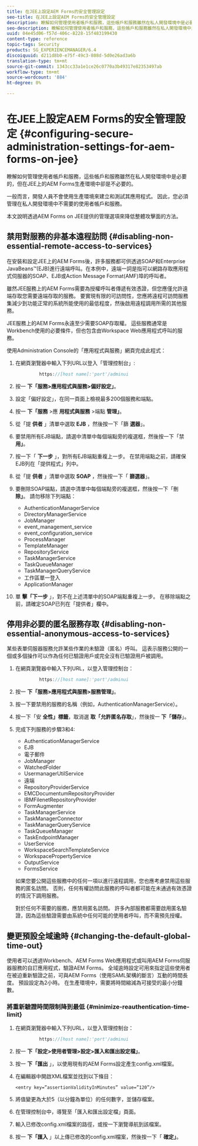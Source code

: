 ```yaml
---
title: 在JEE上設定AEM Forms的安全管理設定
seo-title: 在JEE上設定AEM Forms的安全管理設定
description: 瞭解如何管理使用者帳戶和服務，這些帳戶和服務雖然在私人開發環境中是必要的，但在JEE上的AEM Forms生產環境中卻是不必要的。
seo-description: 瞭解如何管理使用者帳戶和服務，這些帳戶和服務雖然在私人開發環境中是必要的，但在JEE上的AEM Forms生產環境中卻是不必要的。
uuid: 04e45d06-f57d-406c-8228-15f483199430
content-type: reference
topic-tags: Security
products: SG_EXPERIENCEMANAGER/6.4
discoiquuid: d211d8b0-e75f-49c3-808d-5d0e26ad3a6b
translation-type: tm+mt
source-git-commit: 1343cc33a1e1ce26c0770a3b49317e82353497ab
workflow-type: tm+mt
source-wordcount: '884'
ht-degree: 0%

---
```



# 在JEE上設定AEM Forms的安全管理設定 {#configuring-secure-administration-settings-for-aem-forms-on-jee}

瞭解如何管理使用者帳戶和服務，這些帳戶和服務雖然在私人開發環境中是必要的，但在JEE上的AEM Forms生產環境中卻是不必要的。

一般而言，開發人員不會使用生產環境來建立和測試其應用程式。 因此，您必須管理在私人開發環境中不需要的使用者帳戶和服務。

本文說明透過AEM Forms on JEE提供的管理選項來降低整體攻擊面的方法。

## 禁用對服務的非基本遠程訪問 {#disabling-non-essential-remote-access-to-services}

在安裝和設定JEE上的AEM Forms後，許多服務都可供透過SOAP和Enterprise JavaBeans™(EJB)進行遠端呼叫。在本例中，遠端一詞是指可以網路存取應用程式伺服器的SOAP、EJB或Action Message Format(AMF)埠的呼叫者。

雖然JEE服務上的AEM Forms需要為授權呼叫者傳遞有效憑證，但您應僅允許遠端存取您需要遠端存取的服務。 要實現有限的可訪問性，您應將遠程可訪問服務集減少到功能正常的系統所能使用的最低程度，然後啟用遠程調用所需的其他服務。

JEE服務上的AEM Forms永遠至少需要SOAP存取權。 這些服務通常是Workbench使用的必要條件，但也包含由Workspace Web應用程式呼叫的服務。

使用Administration Console的「應用程式與服務」網頁完成此程式：

1. 在網頁瀏覽器中輸入下列URL以登入「管理控制台」:

   ```java
            https://[host name]:'port'/adminui
   ```

1. 按一 **下「服務>應用程式與服務>偏好設定」**。
1. 設定「偏好設定」，在同一頁面上檢視最多200個服務和端點。
1. 按一 **下「服務** >應 **用程式與服務** >端點 **管理」**。
1. 從「提 **供者** 」清單中選取 **EJB** ，然後按一下「篩 **選器**」。
1. 要禁用所有EJB端點，請選中清單中每個端點旁的複選框，然後按一下「禁 **用」**。
1. 按一下「 **下一步** 」，對所有EJB端點重複上一步。 在禁用端點之前，請確保EJB列在「提供程式」列中。
1. 從「提 **供者** 」清單中選取 **SOAP** ，然後按一下「 **篩選器**」。
1. 要刪除SOAP端點，請選中清單中每個端點旁的複選框，然後按一下「刪 **除」**。 請勿移除下列端點：

   * AuthenticationManagerService
   * DirectoryManagerService
   * JobManager
   * event_management_service
   * event_configuration_service
   * ProcessManager
   * TemplateManager
   * RepositoryService
   * TaskManagerService
   * TaskQueueManager
   * TaskManagerQueryService
   * 工作區單一登入
   * ApplicationManager

1. 單 **擊「下一步** 」，對不在上述清單中的SOAP端點重複上一步。 在移除端點之前，請確定SOAP已列在「提供者」欄中。

## 停用非必要的匿名服務存取 {#disabling-non-essential-anonymous-access-to-services}

某些表單伺服器服務允許某些作業的未驗證（匿名）呼叫。 這表示服務公開的一個或多個操作可以作為任何已驗證用戶或完全沒有已驗證用戶被調用。

1. 在網頁瀏覽器中輸入下列URL，以登入管理控制台：

   ```java
            https://[host name]:'port'/adminui
   ```

1. 按一 **下「服務>應用程式與服務>服務管理」**。
1. 按一下要禁用的服務的名稱（例如，AuthenticationManagerService）。
1. 按一下「安 **全性」標籤**，取消選 **取「允許匿名存取**」，然後按一 **下「儲存**」。
1. 完成下列服務的步驟3和4:

   * AuthenticationManagerService
   * EJB
   * 電子郵件
   * JobManager
   * WatchedFolder
   * UsermanagerUtilService
   * 遠端
   * RepositoryProviderService
   * EMCDocumentumRepositoryProvider
   * IBMFilenetRepositoryProvider
   * FormAugmenter
   * TaskManagerService
   * TaskManagerConnector
   * TaskManagerQueryService
   * TaskQueueManager
   * TaskEndpointManager
   * UserService
   * WorkspaceSearchTemplateService
   * WorkspacePropertyService
   * OutputService
   * FormsService

   如果您要公開這些服務中的任何一項以進行遠程調用，您也應考慮禁用這些服務的匿名訪問。 否則，任何有權訪問此服務的呼叫者都可能在未通過有效憑證的情況下調用服務。

   對於任何不需要的服務，應禁用匿名訪問。 許多內部服務都需要啟用匿名驗證，因為這些驗證需要由系統中任何可能的使用者呼叫，而不需預先授權。

## 變更預設全域逾時 {#changing-the-default-global-time-out}

使用者可以透過Workbench、AEM Forms Web應用程式或叫用AEM Forms伺服器服務的自訂應用程式，驗證AEM Forms。 全域逾時設定可用來指定這些使用者在被迫重新驗證之前，可與AEM Forms（使用SAML架構的斷言）互動的時間長度。 預設設定為2小時。 在生產環境中，需要將時間縮減為可接受的最小分鐘數。

### 將重新驗證時間限制降到最低 {#minimize-reauthentication-time-limit}

1. 在網頁瀏覽器中輸入下列URL，以登入管理控制台：

   ```java
            https://[host name]:'port'/adminui
   ```

1. 按一 **下「設定>使用者管理>設定>匯入和匯出設定檔」**。
1. 按一 **下「匯出** 」，以使用現有的AEM Forms設定產生config.xml檔案。
1. 在編輯器中開啟XML檔案並找到以下條目：

   `<entry key=”assertionValidityInMinutes” value=”120”/>`

1. 將值變更為大於5（以分鐘為單位）的任何數字，並儲存檔案。
1. 在管理控制台中，導覽至「匯入和匯出設定檔」頁面。
1. 輸入已修改config.xml檔案的路徑，或按一下瀏覽導航到該檔案。
1. 按一 **下「匯入** 」以上傳已修改的config.xml檔案，然後按一下「 **確定」**。

